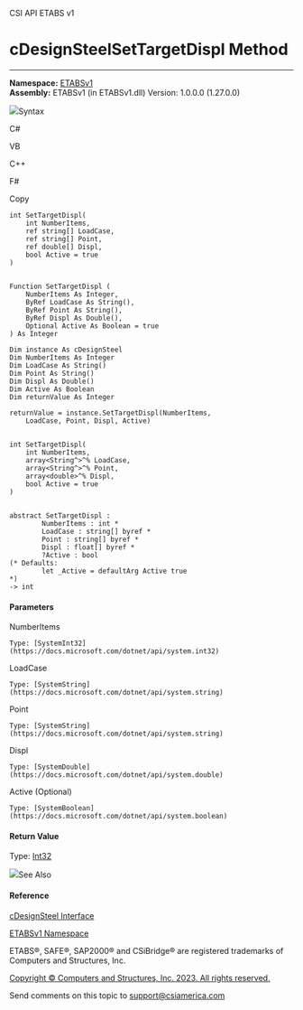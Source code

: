 ﻿

CSI API ETABS v1

# cDesignSteelSetTargetDispl Method  
  
---  
  
**Namespace:** [ETABSv1](2780f1b8-2033-5289-2298-1cdb2a7508d9.htm)  
**Assembly:** ETABSv1 (in ETABSv1.dll) Version: 1.0.0.0 (1.27.0.0)

![](../icons/SectionExpanded.png)Syntax

C#

VB

C++

F#

Copy

    
    
    int SetTargetDispl(
    	int NumberItems,
    	ref string[] LoadCase,
    	ref string[] Point,
    	ref double[] Displ,
    	bool Active = true
    )
    
    
    Function SetTargetDispl ( 
    	NumberItems As Integer,
    	ByRef LoadCase As String(),
    	ByRef Point As String(),
    	ByRef Displ As Double(),
    	Optional Active As Boolean = true
    ) As Integer
    
    Dim instance As cDesignSteel
    Dim NumberItems As Integer
    Dim LoadCase As String()
    Dim Point As String()
    Dim Displ As Double()
    Dim Active As Boolean
    Dim returnValue As Integer
    
    returnValue = instance.SetTargetDispl(NumberItems, 
    	LoadCase, Point, Displ, Active)
    
    
    int SetTargetDispl(
    	int NumberItems, 
    	array<String^>^% LoadCase, 
    	array<String^>^% Point, 
    	array<double>^% Displ, 
    	bool Active = true
    )
    
    
    abstract SetTargetDispl : 
            NumberItems : int * 
            LoadCase : string[] byref * 
            Point : string[] byref * 
            Displ : float[] byref * 
            ?Active : bool 
    (* Defaults:
            let _Active = defaultArg Active true
    *)
    -> int 
    

#### Parameters

NumberItems

    Type: [SystemInt32](https://docs.microsoft.com/dotnet/api/system.int32)  

LoadCase

    Type: [SystemString](https://docs.microsoft.com/dotnet/api/system.string)  

Point

    Type: [SystemString](https://docs.microsoft.com/dotnet/api/system.string)  

Displ

    Type: [SystemDouble](https://docs.microsoft.com/dotnet/api/system.double)  

Active (Optional)

    Type: [SystemBoolean](https://docs.microsoft.com/dotnet/api/system.boolean)  

#### Return Value

Type: [Int32](https://docs.microsoft.com/dotnet/api/system.int32)

![](../icons/SectionExpanded.png)See Also

#### Reference

[cDesignSteel Interface](b1c226bd-117b-fef1-3ecf-9501e542b220.htm)

[ETABSv1 Namespace](2780f1b8-2033-5289-2298-1cdb2a7508d9.htm)

ETABS®, SAFE®, SAP2000® and CSiBridge® are registered trademarks of Computers
and Structures, Inc.  

[Copyright © Computers and Structures, Inc. 2023. All rights
reserved.](http://www.csiamerica.com)

Send comments on this topic to
[support@csiamerica.com](mailto:support%40csiamerica.com?Subject=CSI%20API%20ETABS%20v1)

